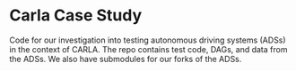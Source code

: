 # Carla Case Study

Code for our investigation into testing autonomous driving systems (ADSs) in the context of CARLA. The repo contains test code, DAGs, and data from the ADSs. We also have submodules for our forks of the ADSs.

